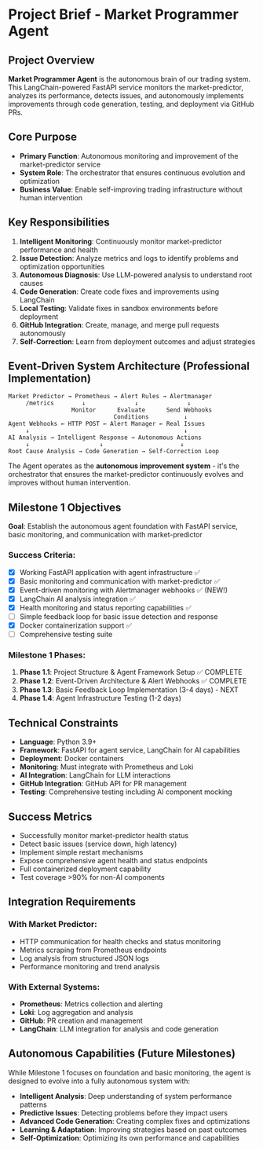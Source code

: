 # Project Brief - Market Programmer Agent

## Project Overview

**Market Programmer Agent** is the autonomous brain of our trading system. This LangChain-powered FastAPI service monitors the market-predictor, analyzes its performance, detects issues, and autonomously implements improvements through code generation, testing, and deployment via GitHub PRs.

## Core Purpose

- **Primary Function**: Autonomous monitoring and improvement of the market-predictor service
- **System Role**: The orchestrator that ensures continuous evolution and optimization
- **Business Value**: Enable self-improving trading infrastructure without human intervention

## Key Responsibilities

1. **Intelligent Monitoring**: Continuously monitor market-predictor performance and health
2. **Issue Detection**: Analyze metrics and logs to identify problems and optimization opportunities
3. **Autonomous Diagnosis**: Use LLM-powered analysis to understand root causes
4. **Code Generation**: Create code fixes and improvements using LangChain
5. **Local Testing**: Validate fixes in sandbox environments before deployment
6. **GitHub Integration**: Create, manage, and merge pull requests autonomously
7. **Self-Correction**: Learn from deployment outcomes and adjust strategies

## Event-Driven System Architecture (Professional Implementation)

```
Market Predictor → Prometheus → Alert Rules → Alertmanager
     /metrics        ↓              ↓              ↓
                  Monitor      Evaluate      Send Webhooks
                              Conditions          ↓
Agent Webhooks ← HTTP POST ← Alert Manager ← Real Issues
     ↓                                            ↓
AI Analysis → Intelligent Response → Autonomous Actions
     ↓                    ↓                      ↓
Root Cause Analysis → Code Generation → Self-Correction Loop
```

The Agent operates as the **autonomous improvement system** - it's the orchestrator that ensures the market-predictor continuously evolves and improves without human intervention.

## Milestone 1 Objectives

**Goal**: Establish the autonomous agent foundation with FastAPI service, basic monitoring, and communication with market-predictor

### Success Criteria:
- [x] Working FastAPI application with agent infrastructure ✅
- [x] Basic monitoring and communication with market-predictor ✅
- [x] Event-driven monitoring with Alertmanager webhooks ✅ (NEW!)
- [x] LangChain AI analysis integration ✅
- [x] Health monitoring and status reporting capabilities ✅
- [ ] Simple feedback loop for basic issue detection and response
- [x] Docker containerization support ✅
- [ ] Comprehensive testing suite

### Milestone 1 Phases:
1. **Phase 1.1**: Project Structure & Agent Framework Setup ✅ COMPLETE
2. **Phase 1.2**: Event-Driven Architecture & Alert Webhooks ✅ COMPLETE  
3. **Phase 1.3**: Basic Feedback Loop Implementation (3-4 days) - NEXT
4. **Phase 1.4**: Agent Infrastructure Testing (1-2 days)

## Technical Constraints

- **Language**: Python 3.9+
- **Framework**: FastAPI for agent service, LangChain for AI capabilities
- **Deployment**: Docker containers
- **Monitoring**: Must integrate with Prometheus and Loki
- **AI Integration**: LangChain for LLM interactions
- **GitHub Integration**: GitHub API for PR management
- **Testing**: Comprehensive testing including AI component mocking

## Success Metrics

- Successfully monitor market-predictor health status
- Detect basic issues (service down, high latency)
- Implement simple restart mechanisms
- Expose comprehensive agent health and status endpoints
- Full containerized deployment capability
- Test coverage >90% for non-AI components

## Integration Requirements

### With Market Predictor:
- HTTP communication for health checks and status monitoring
- Metrics scraping from Prometheus endpoints
- Log analysis from structured JSON logs
- Performance monitoring and trend analysis

### With External Systems:
- **Prometheus**: Metrics collection and alerting
- **Loki**: Log aggregation and analysis
- **GitHub**: PR creation and management
- **LangChain**: LLM integration for analysis and code generation

## Autonomous Capabilities (Future Milestones)

While Milestone 1 focuses on foundation and basic monitoring, the agent is designed to evolve into a fully autonomous system with:

- **Intelligent Analysis**: Deep understanding of system performance patterns
- **Predictive Issues**: Detecting problems before they impact users
- **Advanced Code Generation**: Creating complex fixes and optimizations
- **Learning & Adaptation**: Improving strategies based on past outcomes
- **Self-Optimization**: Optimizing its own performance and capabilities 